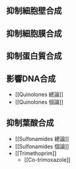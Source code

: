 ## 抑制細胞壁合成
## 抑制細胞膜合成
## 抑制蛋白質合成
## 影響DNA合成
- [[Quinolones 總論]]
- [[Quinolones 個論]]
## 抑制葉酸合成
- [[Sulfonamides 總論]]
- [[Sulfonamides 個論]]
- [[Trimethoprim]]
	- [[Co-trimoxazole]]